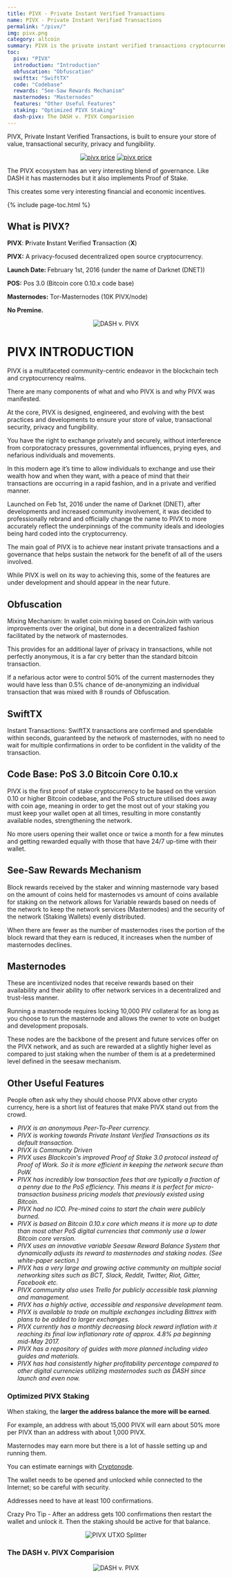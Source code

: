 ```yaml
---
title: PIVX - Private Instant Verified Transactions
name: PIVX - Private Instant Verified Transactions
permalink: "/pivx/"
img: pivx.png
category: altcoin
summary: PIVX is the private instant verified transactions cryptocurrency built on Bitcoin Core with DASH masternodes and proof of stake.
toc:
  pivx: "PIVX"
  introduction: "Introduction"
  obfuscation: "Obfuscation"
  swifttx: "SwiftTX"
  code: "Codebase"
  rewards: "See-Saw Rewards Mechanism"
  masternodes: "Masternodes"
  features: "Other Useful Features"
  staking: "Optimized PIVX Staking"
  dash-pivx: The DASH v. PIVX Comparision 
---
```


<p>PIVX, Private Instant Verified Transactions, is built to ensure your store of value, transactional security, privacy and fungibility.
<p><center><a href='https://www.coingecko.com/en/price_charts/pivx/usd?id=pivx' target='_blank'><img alt='pivx price' src='https://www.coingecko.com/en/widget_component/ticker/pivx/usd.jpg'></a> <a href='https://www.coingecko.com/en/price_charts/pivx/btc?id=pivx' target='_blank'><img alt='pivx price' src='https://www.coingecko.com/en/widget_component/ticker/pivx/btc.jpg'></a></center>
<p><center><script type="text/javascript" src="https://files.coinmarketcap.com/static/widget/currency.js"></script><div class="coinmarketcap-currency-widget" data-currency="pivx" data-base="USD" data-secondary="BTC" data-ticker="true" data-rank="true" data-marketcap="true" data-volume="true" data-stats="USD" data-statsticker="true"></div></center>
<p>The PIVX ecosystem has an very interesting blend of governance. Like DASH it has masternodes but it also implements Proof of Stake.
<p>This creates some very interesting financial and economic incentives.
<p>{% include page-toc.html %}
<p><h2 id="pivx">What is PIVX?</h2>
<p><strong>PIVX</strong>: <strong>P</strong>rivate <strong>I</strong>nstant <strong>V</strong>erified <strong>T</strong>ransaction (<strong>X</strong>)
<p><strong>PIVX:</strong> A privacy-focused decentralized open source cryptocurrency.
<p><strong>Launch Date: </strong>February 1st, 2016 (under the name of Darknet (DNET))
<p><strong>POS:</strong> Pos 3.0 (Bitcoin core 0.10.x code base)
<p><strong>Masternodes:</strong> Tor-Masternodes (10K PIVX/node)
<p><strong>No Premine.</strong>
<p><center><img src="/images/altcoins/pivx.png" alt="DASH v. PIVX" /></center>
<p><h1 id="introduction"><b>PIVX INTRODUCTION</b></h1>
<p>PIVX is a multifaceted community-centric endeavor in the blockchain tech and cryptocurrency realms.
<p>There are many components of what and who PIVX is and why PIVX was manifested.
<p>At the core, PIVX is designed, engineered, and evolving with the best practices and developments to ensure your store of value, transactional security, privacy and fungibility.
<p>You have the right to exchange privately and securely, without interference from corporatocracy pressures, governmental influences, prying eyes, and nefarious individuals and movements.
<p>In this modern age it’s time to allow individuals to exchange and use their wealth how and when they want, with a peace of mind that their transactions are occurring in a rapid fashion, and in a private and verified manner.
<p>Launched on Feb 1st, 2016 under the name of Darknet (DNET), after developments and increased community involvement, it was decided to professionally rebrand and officially change the name to PIVX to more accurately reflect the underpinnings of the community ideals and ideologies being hard coded into the cryptocurrency.
<p>The main goal of PIVX is to achieve near instant private transactions and a governance that helps sustain the network for the benefit of all of the users involved.
<p>While PIVX is well on its way to achieving this, some of the features are under development and should appear in the near future.
<p><h2 id="obfuscation">Obfuscation</h2>
<p>Mixing Mechanism: In wallet coin mixing based on CoinJoin with various improvements over the original, but done in a decentralized fashion facilitated by the network of masternodes.
<p>This provides for an additional layer of privacy in transactions, while not perfectly anonymous, it is a far cry better than the standard bitcoin transaction.
<p>If a nefarious actor were to control 50% of the current masternodes they would have less than 0.5% chance of de-anonymizing an individual transaction that was mixed with 8 rounds of Obfuscation.
<p><h2 id="swifttx">SwiftTX</h2>
<p>Instant Transactions: SwiftTX transactions are confirmed and spendable within seconds, guaranteed by the network of masternodes, with no need to wait for multiple confirmations in order to be confident in the validity of the transaction.
<p><h2 id="code">Code Base: PoS 3.0 Bitcoin Core 0.10.x</h2>
<p>PIVX is the first proof of stake cryptocurrency to be based on the version 0.10 or higher Bitcoin codebase, and the PoS structure utilised does away with coin age, meaning in order to get the most out of your staking you must keep your wallet open at all times, resulting in more constantly available nodes, strengthening the network.
<p>No more users opening their wallet once or twice a month for a few minutes and getting rewarded equally with those that have 24/7 up-time with their wallet.
<p><h2 id="rewards">See-Saw Rewards Mechanism</h2>
<p>Block rewards received by the staker and winning masternode vary based on the amount of coins held for masternodes vs amount of coins available for staking on the network allows for Variable rewards based on needs of the network to keep the network services (Masternodes) and the security of the network (Staking Wallets) evenly distributed.
<p>When there are fewer as the number of masternodes rises the portion of the block reward that they earn is reduced, it increases when the number of masternodes declines.
<p><h2 id="masternodes">Masternodes</h2>
<p>These are incentivized nodes that receive rewards based on their availability and their ability to offer network services in a decentralized and trust-less manner.
<p>Running a masternode requires locking 10,000 PIV collateral for as long as you choose to run the masternode and allows the owner to vote on budget and development proposals.
<p>These nodes are the backbone of the present and future services offer on the PIVX network, and as such are rewarded at a slightly higher level as compared to just staking when the number of them is at a predetermined level defined in the seesaw mechanism.
<p><h2 id="features">Other Useful Features</h2>
<p>People often ask why they should choose PIVX above other crypto currency, here is a short list of features that make PIVX stand out from the crowd.
<ul>
<li><em>PIVX is an anonymous Peer-To-Peer currency.</em></li>
<li><em>PIVX is working towards Private Instant Verified Transactions as its default transaction.</em></li>
<li><em>PIVX is Community Driven</em></li>
<li><em>PIVX uses Blackcoin's improved Proof of Stake 3.0 protocol instead of Proof of Work. So it is more efficient in keeping the network secure than PoW.</em></li>
<li><em>PIVX has incredibly low transaction fees that are typically a fraction of a penny due to the PoS efficiency. This means it is perfect for micro-transaction business pricing models that previously existed using Bitcoin.</em></li>
<li><em>PIVX had no ICO. Pre-mined coins to start the chain were publicly burned.</em></li>
<li><em>PIVX is based on Bitcoin 0.10.x core which means it is more up to date than most other PoS digital currencies that commonly use a lower Bitcoin core version.</em></li>
<li><em>PIVX uses an innovative variable Seesaw Reward Balance System that dynamically adjusts its reward to masternodes and staking nodes. (See white-paper section.)</em></li>
<li><em>PIVX has a very large and growing active community on multiple social networking sites such as BCT, Slack, Reddit, Twitter, Riot, Gitter, Facebook etc.</em></li>
<li><em>PIVX community also uses Trello for publicly accessible task planning and management.</em></li>
<li><em>PIVX has a highly active, accessible and responsive development team.</em></li>
<li><em>PIVX is available to trade on multiple exchanges including Bittrex with plans to be added to larger exchanges.</em></li>
<li><em>PIVX currently has a monthly decreasing block reward inflation with it reaching its final low inflationary rate of approx. 4.8% pa beginning mid-May 2017.</em></li>
<li><em>PIVX has a repository of guides with more planned including video guides and materials. </em></li>
<li><em>PIVX has had consistently higher profitability percentage compared to other digital currencies utilizing masternodes such as DASH since launch and even now.</em></li>
</ul>
<p><h3 id="staking">Optimized PIVX Staking</h3>
<p>When staking, the <b>larger the address balance the more will be earned</b>.
<p>For example, an address with about 15,000 PIVX will earn about 50% more per PIVX than an address with about 1,000 PIVX.
<p>Masternodes may earn more but there is a lot of hassle setting up and running them.
<p>You can estimate earnings with <a href="http://cryptonode.co/">Cryptonode</a>.
<p>The wallet needs to be opened and unlocked while connected to the Internet; so be careful with security.
<p>Addresses need to have at least 100 confirmations.
<p>Crazy Pro Tip - After an address gets 100 confirmations then restart the wallet and unlock it. Then the staking should be active for that balance.
<p><center><img src="/images/pivx-utxo-splitter.png" alt="PIVX UTXO Splitter" /></center></p>
<p><h3 id="dash-pivx">The DASH v. PIVX Comparision</h3>
<p><center><img src="/images/DASH-PIVX-large.jpg" alt="DASH v. PIVX" /></center></p>
